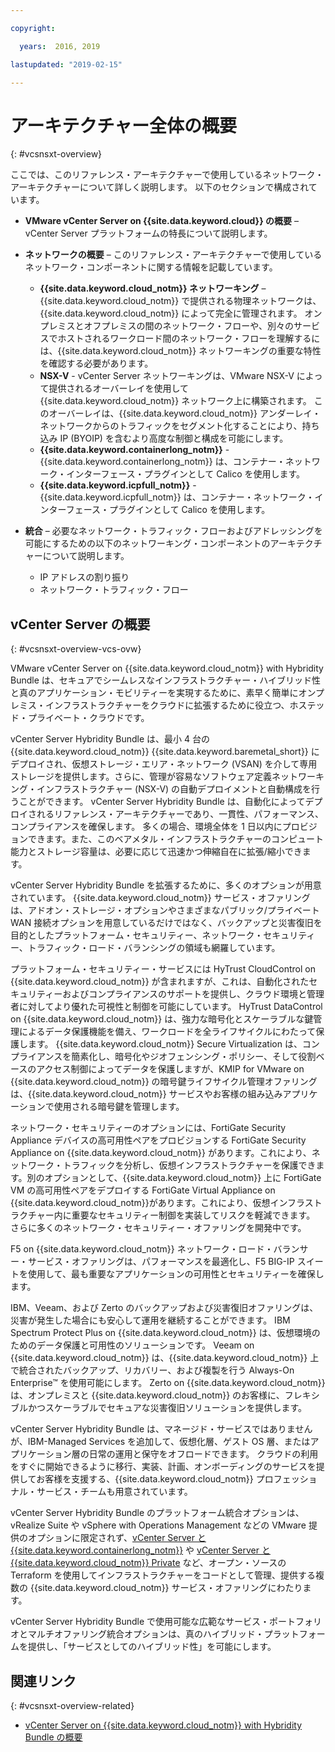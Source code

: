 ```yaml
---

copyright:

  years:  2016, 2019

lastupdated: "2019-02-15"

---
```


# アーキテクチャー全体の概要
{: #vcsnsxt-overview}

ここでは、このリファレンス・アーキテクチャーで使用しているネットワーク・アーキテクチャーについて詳しく説明します。 以下のセクションで構成されています。
* **VMware vCenter Server on {{site.data.keyword.cloud}} の概要** – vCenter Server プラットフォームの特長について説明します。
* **ネットワークの概要** – このリファレンス・アーキテクチャーで使用しているネットワーク・コンポーネントに関する情報を記載しています。
  - **{{site.data.keyword.cloud_notm}} ネットワーキング** – {{site.data.keyword.cloud_notm}} で提供される物理ネットワークは、{{site.data.keyword.cloud_notm}} によって完全に管理されます。 オンプレミスとオフプレミスの間のネットワーク・フローや、別々のサービスでホストされるワークロード間のネットワーク・フローを理解するには、{{site.data.keyword.cloud_notm}} ネットワーキングの重要な特性を確認する必要があります。
  - **NSX-V** - vCenter Server ネットワーキングは、VMware NSX-V によって提供されるオーバーレイを使用して {{site.data.keyword.cloud_notm}} ネットワーク上に構築されます。 このオーバーレイは、{{site.data.keyword.cloud_notm}} アンダーレイ・ネットワークからのトラフィックをセグメント化することにより、持ち込み IP (BYOIP) を含むより高度な制御と構成を可能にします。
  - **{{site.data.keyword.containerlong_notm}}** - {{site.data.keyword.containerlong_notm}} は、コンテナー・ネットワーク・インターフェース・プラグインとして Calico を使用します。
  - **{{site.data.keyword.icpfull_notm}}** - {{site.data.keyword.icpfull_notm}} は、コンテナー・ネットワーク・インターフェース・プラグインとして Calico を使用します。

* **統合** – 必要なネットワーク・トラフィック・フローおよびアドレッシングを可能にするための以下のネットワーキング・コンポーネントのアーキテクチャーについて説明します。
  - IP アドレスの割り振り
  - ネットワーク・トラフィック・フロー

## vCenter Server の概要
{: #vcsnsxt-overview-vcs-ovw}

VMware vCenter Server on {{site.data.keyword.cloud_notm}} with Hybridity Bundle は、セキュアでシームレスなインフラストラクチャー・ハイブリッド性と真のアプリケーション・モビリティーを実現するために、素早く簡単にオンプレミス・インフラストラクチャーをクラウドに拡張するために役立つ、ホステッド・プライベート・クラウドです。

vCenter Server Hybridity Bundle は、最小 4 台の {{site.data.keyword.cloud_notm}} {{site.data.keyword.baremetal_short}} にデプロイされ、仮想ストレージ・エリア・ネットワーク (VSAN) を介して専用ストレージを提供します。さらに、管理が容易なソフトウェア定義ネットワーキング・インフラストラクチャー (NSX-V) の自動デプロイメントと自動構成を行うことができます。 vCenter Server Hybridity Bundle は、自動化によってデプロイされるリファレンス・アーキテクチャーであり、一貫性、パフォーマンス、コンプライアンスを確保します。 多くの場合、環境全体を 1 日以内にプロビジョンできます。また、このベアメタル・インフラストラクチャーのコンピュート能力とストレージ容量は、必要に応じて迅速かつ伸縮自在に拡張/縮小できます。

vCenter Server Hybridity Bundle を拡張するために、多くのオプションが用意されています。 {{site.data.keyword.cloud_notm}} サービス・オファリングは、アドオン・ストレージ・オプションやさまざまなパブリック/プライベート WAN 接続オプションを用意しているだけではなく、バックアップと災害復旧を目的としたプラットフォーム・セキュリティー、ネットワーク・セキュリティー、トラフィック・ロード・バランシングの領域も網羅しています。

プラットフォーム・セキュリティー・サービスには HyTrust CloudControl on {{site.data.keyword.cloud_notm}} が含まれますが、これは、自動化されたセキュリティーおよびコンプライアンスのサポートを提供し、クラウド環境と管理者に対してより優れた可視性と制御を可能にしています。 HyTrust DataControl on {{site.data.keyword.cloud_notm}} は、強力な暗号化とスケーラブルな鍵管理によるデータ保護機能を備え、ワークロードを全ライフサイクルにわたって保護します。 {{site.data.keyword.cloud_notm}} Secure Virtualization は、コンプライアンスを簡素化し、暗号化やジオフェンシング・ポリシー、そして役割ベースのアクセス制御によってデータを保護しますが、KMIP for VMware on {{site.data.keyword.cloud_notm}} の暗号鍵ライフサイクル管理オファリングは、{{site.data.keyword.cloud_notm}} サービスやお客様の組み込みアプリケーションで使用される暗号鍵を管理します。

ネットワーク・セキュリティーのオプションには、FortiGate Security Appliance デバイスの高可用性ペアをプロビジョンする FortiGate Security Appliance on {{site.data.keyword.cloud_notm}} があります。これにより、ネットワーク・トラフィックを分析し、仮想インフラストラクチャーを保護できます。別のオプションとして、{{site.data.keyword.cloud_notm}} 上に FortiGate VM の高可用性ペアをデプロイする FortiGate Virtual Appliance on {{site.data.keyword.cloud_notm}}があります。これにより、仮想インフラストラクチャー内に重要なセキュリティー制御を実装してリスクを軽減できます。 さらに多くのネットワーク・セキュリティー・オファリングを開発中です。

F5 on {{site.data.keyword.cloud_notm}} ネットワーク・ロード・バランサー・サービス・オファリングは、パフォーマンスを最適化し、F5 BIG-IP スイートを使用して、最も重要なアプリケーションの可用性とセキュリティーを確保します。

IBM、Veeam、および Zerto のバックアップおよび災害復旧オファリングは、災害が発生した場合にも安心して運用を継続することができます。 IBM Spectrum Protect Plus on {{site.data.keyword.cloud_notm}} は、仮想環境のためのデータ保護と可用性のソリューションです。 Veeam on {{site.data.keyword.cloud_notm}} は、{{site.data.keyword.cloud_notm}} 上で統合されたバックアップ、リカバリー、および複製を行う Always-On Enterprise™ を使用可能にします。 Zerto on {{site.data.keyword.cloud_notm}} は、オンプレミスと {{site.data.keyword.cloud_notm}} のお客様に、フレキシブルかつスケーラブルでセキュアな災害復旧ソリューションを提供します。

vCenter Server Hybridity Bundle は、マネージド・サービスではありませんが、IBM-Managed Services を追加して、仮想化層、ゲスト OS 層、またはアプリケーション層の日常の運用と保守をオフロードできます。 クラウドの利用をすぐに開始できるように移行、実装、計画、オンボーディングのサービスを提供してお客様を支援する、{{site.data.keyword.cloud_notm}} プロフェッショナル・サービス・チームも用意されています。

vCenter Server Hybridity Bundle のプラットフォーム統合オプションは、vRealize Suite や vSphere with Operations Management などの VMware 提供のオプションに限定されず、[vCenter Server と {{site.data.keyword.containerlong_notm}}](/docs/services/vmwaresolutions/archiref/vcsiks?topic=vmware-solutions-vcsiks-intro) や [vCenter Server と {{site.data.keyword.cloud_notm}} Private](/docs/services/vmwaresolutions/archiref/vcsicp?topic=vmware-solutions-vcsicp-intro) など、オープン・ソースの Terraform を使用してインフラストラクチャーをコードとして管理、提供する複数の {{site.data.keyword.cloud_notm}} サービス・オファリングにわたります。

vCenter Server Hybridity Bundle で使用可能な広範なサービス・ポートフォリオとマルチオファリング統合オプションは、真のハイブリッド・プラットフォームを提供し、「サービスとしてのハイブリッド性」を可能にします。

## 関連リンク
{: #vcsnsxt-overview-related}

* [vCenter Server on {{site.data.keyword.cloud_notm}} with Hybridity Bundle の概要](/docs/services/vmwaresolutions/archiref/vcs?topic=vmware-solutions-vcs-hybridity-intro)
